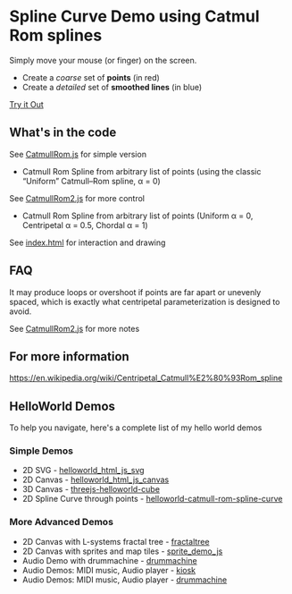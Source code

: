 # Spline Curve Demo using Catmul Rom splines

Simply move your mouse (or finger) on the screen.
- Create a *coarse* set of **points** (in red)
- Create a *detailed* set of **smoothed lines** (in blue)

[Try it Out](https://htmlpreview.github.io/?https://raw.githubusercontent.com/subatomicglue/helloworld-catmull-rom-spline-curve/master/index.html)

## What's in the code

See [CatmullRom.js](CatmullRom.js) for simple version
- Catmull Rom Spline from arbitrary list of points (using the classic “Uniform” Catmull–Rom spline, α = 0)

See [CatmullRom2.js](CatmullRom2.js) for more control
- Catmull Rom Spline from arbitrary list of points (Uniform α = 0, Centripetal α = 0.5, Chordal α = 1)

See [index.html](index.html) for interaction and drawing

## FAQ

It may produce loops or overshoot if points are far apart or unevenly spaced, which is exactly what centripetal parameterization is designed to avoid.

See [CatmullRom2.js](CatmullRom2.js) for more notes

## For more information
https://en.wikipedia.org/wiki/Centripetal_Catmull%E2%80%93Rom_spline

## HelloWorld Demos
To help you navigate, here's a complete list of my hello world demos

### Simple Demos
- 2D SVG - [helloworld_html_js_svg](https://github.com/subatomicglue/helloworld_html_js_svg)
- 2D Canvas - [helloworld_html_js_canvas](https://github.com/subatomicglue/helloworld_html_js_canvas)
- 3D Canvas - [threejs-helloworld-cube](https://github.com/subatomicglue/threejs-helloworld-cube)
- 2D Spline Curve through points - [helloworld-catmull-rom-spline-curve](https://github.com/subatomicglue/helloworld-catmull-rom-spline-curve)

### More Advanced Demos
- 2D Canvas with L-systems fractal tree - [fractaltree](https://github.com/subatomicglue/fractaltree)
- 2D Canvas with sprites and map tiles - [sprite_demo_js](https://github.com/subatomicglue/sprite_demo_js)
- Audio Demo with drummachine - [drummachine](https://github.com/subatomicglue/drummachine)
- Audio Demos:  MIDI music, Audio player - [kiosk](https://github.com/subatomicglue/kiosk)
- Audio Demos:  MIDI music, Audio player - [drummachine](https://github.com/subatomicglue/kiosk)
